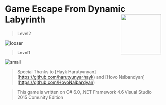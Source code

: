 # Game Escape From Dynamic Labyrinth  <img src="https://cloud.githubusercontent.com/assets/24522089/21962098/41a510c8-db36-11e6-95ef-eb392a0a1919.png" align="right" width="130px" height="130px" /> 

> Level2

![looser](https://cloud.githubusercontent.com/assets/24522089/22404958/977d82ae-e654-11e6-9fdf-7adbfcf2be93.gif)

> Level1

![small](https://cloud.githubusercontent.com/assets/24522089/22444148/38f63502-e75b-11e6-89eb-fb46962836d3.gif)

> Special Thanks to [Hayk Harutyunyan] (https://github.com/harutyunyanhayk) and [Hovo Nalbandyan] (https://github.com/HovoNalbandyan)



> This game is written on C# 6.0, .NET Framework 4.6 Visual Studio 2015 Comunity Edition
